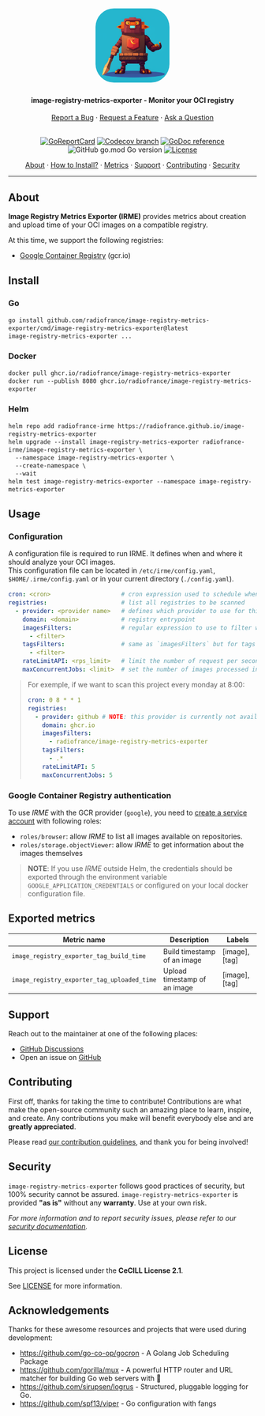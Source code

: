 <!-- markdownlint-disable MD033 -->
<h1 align="center">
  <img src="assets/logo.png" alt="irme logo" width="150" height="150" style="border-radius: 25%">
</h1>

<h4 align="center">image-registry-metrics-exporter - Monitor your OCI registry</h4>

<div align="center">
  <a href="https://github.com/radiofrance/image-registry-metrics-exporter/issues/new">Report a Bug</a> ·
  <a href="https://github.com/radiofrance/image-registry-metrics-exporter/issues/new">Request a Feature</a> ·
  <a href="https://github.com/radiofrance/image-registry-metrics-exporter/discussions">Ask a Question</a>
  <br/>
  <br/>

[![GoReportCard](https://goreportcard.com/badge/github.com/radiofrance/image-registry-metrics-exporter)](https://goreportcard.com/report/github.com/radiofrance/image-registry-metrics-exporter)
[![Codecov branch](https://img.shields.io/codecov/c/github/radiofrance/image-registry-metrics-exporter/main?label=code%20coverage)](https://app.codecov.io/gh/radiofrance/image-registry-metrics-exporter/tree/main)
[![GoDoc reference](https://img.shields.io/badge/godoc-reference-blue.svg)](https://pkg.go.dev/github.com/radiofrance/image-registry-metrics-exporter)
<br/>
![GitHub go.mod Go version](https://img.shields.io/github/go-mod/go-version/radiofrance/image-registry-metrics-exporter?logo=go&logoColor=white&logoWidth=20)
[![License](https://img.shields.io/badge/license-CeCILL%202.1-blue?logo=git&logoColor=white&logoWidth=20)](LICENSE)

<a href="#about">About</a> ·
<a href="#install">How to Install?</a> ·
<a href="#exported-metrics">Metrics</a> ·
<a href="#support">Support</a> ·
<a href="#contributing">Contributing</a> ·
<a href="#security">Security</a>

</div>

---
<!-- markdownlint-enable MD033 -->

## About

**Image Registry Metrics Exporter (IRME)** provides metrics about creation and upload time of your OCI images on 
a compatible registry.

At this time, we support the following registries:
- [Google Container Registry](https://cloud.google.com/container-registry) (gcr.io)

## Install

### Go

```shell
go install github.com/radiofrance/image-registry-metrics-exporter/cmd/image-registry-metrics-exporter@latest
image-registry-metrics-exporter ...
```

### Docker

```shell
docker pull ghcr.io/radiofrance/image-registry-metrics-exporter
docker run --publish 8080 ghcr.io/radiofrance/image-registry-metrics-exporter
```

### Helm

```shell
helm repo add radiofrance-irme https://radiofrance.github.io/image-registry-metrics-exporter
helm upgrade --install image-registry-metrics-exporter radiofrance-irme/image-registry-metrics-exporter \
  --namespace image-registry-metrics-exporter \
  --create-namespace \
  --wait
helm test image-registry-metrics-exporter --namespace image-registry-metrics-exporter
```

## Usage

### Configuration

A configuration file is required to run IRME. It defines when and where it should analyze your OCI images.  
This configuration file can be located in `/etc/irme/config.yaml`, `$HOME/.irme/config.yaml` or in your
current directory (`./config.yaml`).

```yaml
cron: <cron>                    # cron expression used to schedule when the registries will be scanned
registries:                     # list all registries to be scanned
  - provider: <provider name>   # defines which provider to use for this registry
    domain: <domain>            # registry entrypoint
    imagesFilters:              # regular expression to use to filter which repositories or images should be scanned
      - <filter>
    tagsFilters:                # same as `imagesFilters` but for tags
      - <filter>
    rateLimitAPI: <rps_limit>   # limit the number of request per seconds on the registry
    maxConcurrentJobs: <limit>  # set the number of images processed in parallel
```

> For exemple, if we want to scan this project every monday at 8:00: 
>
> ```yaml
> cron: 0 8 * * 1
> registries:
>   - provider: github # NOTE: this provider is currently not available
>     domain: ghcr.io
>     imagesFilters:
>       - radiofrance/image-registry-metrics-exporter
>     tagsFilters:
>       - .*
>     rateLimitAPI: 5
>     maxConcurrentJobs: 5
>```

### Google Container Registry authentication

To use _IRME_ with the GCR provider (`google`), you need to [create a service account](https://cloud.google.com/iam/docs/service-accounts-create) 
with following roles:
- `roles/browser`: allow _IRME_ to list all images available on repositories.
- `roles/storage.objectViewer`: allow _IRME_ to get information about the images themselves

> **NOTE**: If you use _IRME_ outside Helm, the credentials should be exported through the environment variable 
> `GOOGLE_APPLICATION_CREDENTIALS` or configured on your local docker configuration file.

## Exported metrics

| Metric name                                 | Description                  | Labels         |
|---------------------------------------------|------------------------------|----------------|
| `image_registry_exporter_tag_build_time`    | Build timestamp of an image  | [image], [tag] |
| `image_registry_exporter_tag_uploaded_time` | Upload timestamp of an image | [image], [tag] |

## Support

Reach out to the maintainer at one of the following places:

- [GitHub Discussions](https://github.com/radiofrance/image-registry-metrics-exporter/discussions)
- Open an issue on [GitHub](https://github.com/radiofrance/image-registry-metrics-exporter/issues/new)

## Contributing

First off, thanks for taking the time to contribute! Contributions are what make the
open-source community such an amazing place to learn, inspire, and create. Any contributions
you make will benefit everybody else and are **greatly appreciated**.

Please read [our contribution guidelines](docs/CONTRIBUTING.md), and thank you for being involved!

## Security

`image-registry-metrics-exporter` follows good practices of security, but 100% security cannot be assured.
`image-registry-metrics-exporter` is provided **"as is"** without any **warranty**. Use at your own risk.

*For more information and to report security issues, please refer to our [security documentation](docs/SECURITY.md).*

## License

This project is licensed under the **CeCILL License 2.1**.

See [LICENSE](LICENSE) for more information.

## Acknowledgements

Thanks for these awesome resources and projects that were used during development:

- <https://github.com/go-co-op/gocron> - A Golang Job Scheduling Package
- <https://github.com/gorilla/mux> - A powerful HTTP router and URL matcher for building Go web servers with 🦍
- <https://github.com/sirupsen/logrus> - Structured, pluggable logging for Go.
- <https://github.com/spf13/viper> - Go configuration with fangs
